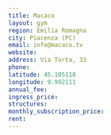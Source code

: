 ```yaml
---
title: Macaco
layout: gym
region: Emilia Romagna
city: Piacenza (PC)
email: info@macaco.tv
website: 
address: Via Torta, 33
phone: 
latitude: 45.105118
longitude: 9.992111
annual_fee: 
ingress_price: 
structures: 
monthly_subscription_price: 
rent: 
---
```


